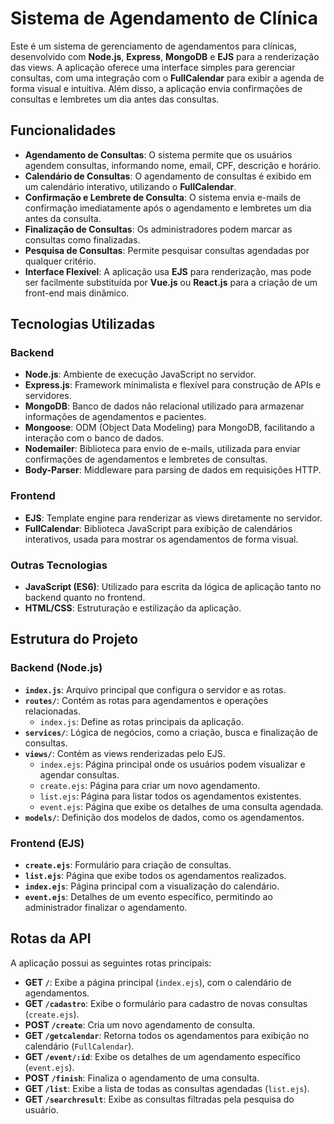 # Sistema de Agendamento de Clínica

Este é um sistema de gerenciamento de agendamentos para clínicas, desenvolvido com **Node.js**, **Express**, **MongoDB** e **EJS** para a renderização das views. A aplicação oferece uma interface simples para gerenciar consultas, com uma integração com o **FullCalendar** para exibir a agenda de forma visual e intuitiva. Além disso, a aplicação envia confirmações de consultas e lembretes um dia antes das consultas.

## Funcionalidades

- **Agendamento de Consultas**: O sistema permite que os usuários agendem consultas, informando nome, email, CPF, descrição e horário.
- **Calendário de Consultas**: O agendamento de consultas é exibido em um calendário interativo, utilizando o **FullCalendar**.
- **Confirmação e Lembrete de Consulta**: O sistema envia e-mails de confirmação imediatamente após o agendamento e lembretes um dia antes da consulta.
- **Finalização de Consultas**: Os administradores podem marcar as consultas como finalizadas.
- **Pesquisa de Consultas**: Permite pesquisar consultas agendadas por qualquer critério.
- **Interface Flexível**: A aplicação usa **EJS** para renderização, mas pode ser facilmente substituída por **Vue.js** ou **React.js** para a criação de um front-end mais dinâmico.

## Tecnologias Utilizadas

### Backend
- **Node.js**: Ambiente de execução JavaScript no servidor.
- **Express.js**: Framework minimalista e flexível para construção de APIs e servidores.
- **MongoDB**: Banco de dados não relacional utilizado para armazenar informações de agendamentos e pacientes.
- **Mongoose**: ODM (Object Data Modeling) para MongoDB, facilitando a interação com o banco de dados.
- **Nodemailer**: Biblioteca para envio de e-mails, utilizada para enviar confirmações de agendamentos e lembretes de consultas.
- **Body-Parser**: Middleware para parsing de dados em requisições HTTP.

### Frontend
- **EJS**: Template engine para renderizar as views diretamente no servidor.
- **FullCalendar**: Biblioteca JavaScript para exibição de calendários interativos, usada para mostrar os agendamentos de forma visual.

### Outras Tecnologias
- **JavaScript (ES6)**: Utilizado para escrita da lógica de aplicação tanto no backend quanto no frontend.
- **HTML/CSS**: Estruturação e estilização da aplicação.

## Estrutura do Projeto

### Backend (Node.js)
- **`index.js`**: Arquivo principal que configura o servidor e as rotas.
- **`routes/`**: Contém as rotas para agendamentos e operações relacionadas.
  - `index.js`: Define as rotas principais da aplicação.
- **`services/`**: Lógica de negócios, como a criação, busca e finalização de consultas.
- **`views/`**: Contém as views renderizadas pelo EJS.
  - `index.ejs`: Página principal onde os usuários podem visualizar e agendar consultas.
  - `create.ejs`: Página para criar um novo agendamento.
  - `list.ejs`: Página para listar todos os agendamentos existentes.
  - `event.ejs`: Página que exibe os detalhes de uma consulta agendada.
- **`models/`**: Definição dos modelos de dados, como os agendamentos.

### Frontend (EJS)
- **`create.ejs`**: Formulário para criação de consultas.
- **`list.ejs`**: Página que exibe todos os agendamentos realizados.
- **`index.ejs`**: Página principal com a visualização do calendário.
- **`event.ejs`**: Detalhes de um evento específico, permitindo ao administrador finalizar o agendamento.

## Rotas da API

A aplicação possui as seguintes rotas principais:

- **GET `/`**: Exibe a página principal (`index.ejs`), com o calendário de agendamentos.
- **GET `/cadastro`**: Exibe o formulário para cadastro de novas consultas (`create.ejs`).
- **POST `/create`**: Cria um novo agendamento de consulta.
- **GET `/getcalendar`**: Retorna todos os agendamentos para exibição no calendário (`FullCalendar`).
- **GET `/event/:id`**: Exibe os detalhes de um agendamento específico (`event.ejs`).
- **POST `/finish`**: Finaliza o agendamento de uma consulta.
- **GET `/list`**: Exibe a lista de todas as consultas agendadas (`list.ejs`).
- **GET `/searchresult`**: Exibe as consultas filtradas pela pesquisa do usuário.

